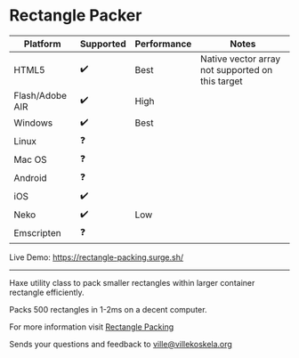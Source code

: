 Rectangle Packer
================ 

|Platform|Supported|Performance|Notes|
|--|--|--|--|
|HTML5|✔️|Best|Native vector array not supported on this target|
|Flash/Adobe AIR|✔️|High|
|Windows|✔️|Best|
|Linux|❓|||
|Mac OS|❓|||
|Android|❓|||
|iOS|✔️|||
|Neko|✔️|Low||
|Emscripten|❓|||

Live Demo: https://rectangle-packing.surge.sh/
  
---

Haxe utility class to pack smaller rectangles within larger container rectangle efficiently.

Packs 500 rectangles in 1-2ms on a decent computer.

For more information visit [Rectangle Packing](http://villekoskela.org/2012/08/12/rectangle-packing/)

Sends your questions and feedback to ville@villekoskela.org